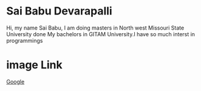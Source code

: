 # Sai Babu Devarapalli
Hi, my name Sai Babu, I am doing masters in North west Missouri State University done My bachelors in GITAM University.I have so much interst in programmings

# image Link

[Google](https://github.com/saibabu369/assignment2-Devarapalli/blob/main/image1.jpeg)
